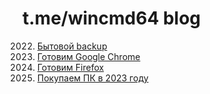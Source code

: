 # t.me/wincmd64 blog
2022. [Бытовой backup](https://github.com/wincmd64/blog/wiki/Бытовой-backup)
2022. [Готовим Google Chrome](https://github.com/wincmd64/blog/wiki/Готовим-Google-Chrome)
2022. [Готовим Firefox](https://github.com/wincmd64/blog/wiki/Готовим-Firefox)
2023. [Покупаем ПК в 2023 году](https://github.com/wincmd64/blog/wiki/Покупаем-ПК-в-2023-году)
